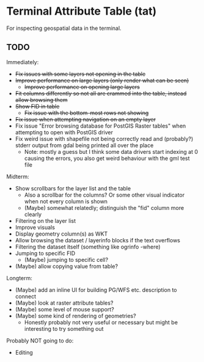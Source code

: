 # Terminal Attribute Table (tat)

For inspecting geospatial data in the terminal.

## TODO

Immediately:
- ~~Fix issues with some layers not opening in the table~~
- ~~Improve performance on large layers (only render what can be seen)~~
  - ~~Improve performance on opening large layers~~
- ~~Fit columns differently so not all are crammed into the table, instead allow browsing them~~
- ~~Show FID in table~~
  - ~~Fix issue with the bottom-most rows not showing~~
- ~~Fix issue when attempting navigation on an empty layer~~
- Fix issue "Error browsing database for PostGIS Raster tables" when attempting to open with PostGIS driver
- Fix weird issue with shapefile not being correctly read and (probably?) stderr output from gdal being printed all over the place
  - Note: mostly a guess but I think some data drivers start indexing at 0 causing the errors, you also get weird behaviour with the gml test file

Midterm:
- Show scrollbars for the layer list and the table
  - Also a scrollbar for the columns? Or some other visual indicator when not every column is shown
  - (Maybe) somewhat relatedly; distinguish the "fid" column more clearly
- Filtering on the layer list
- Improve visuals
- Display geometry column(s) as WKT
- Allow browsing the dataset / layerinfo blocks if the text overflows
- Filtering the dataset itself (something like ogrinfo -where)
- Jumping to specific FID
  - (Maybe) jumping to specific cell?
- (Maybe) allow copying value from table?

Longterm:
- (Maybe) add an inline UI for building PG/WFS etc. description to connect
- (Maybe) look at raster attribute tables?
- (Maybe) some level of mouse support?
- (Maybe) some kind of rendering of geometries?
  - Honestly probably not very useful or necessary but might be interesting to try something out

Probably NOT going to do:
- Editing
